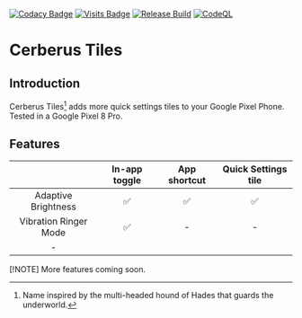 [![Codacy Badge](https://app.codacy.com/project/badge/Grade/26190040807340c58373dab20f3d413e)](https://app.codacy.com/gh/bl4ckswordsman/CerberusTiles/dashboard?utm_source=gh&utm_medium=referral&utm_content=&utm_campaign=Badge_grade)
[![Visits Badge](https://badges.pufler.dev/visits/bl4ckswordsman/CerberusTiles/)](https://github.com/bl4ckswordsman/CerberusTiles/)
[![Release Build](https://github.com/bl4ckswordsman/CerberusTiles/actions/workflows/release-build.yaml/badge.svg)](https://github.com/bl4ckswordsman/CerberusTiles/actions/workflows/release-build.yaml)
[![CodeQL](https://github.com/bl4ckswordsman/CerberusTiles/actions/workflows/codeql.yml/badge.svg)](https://github.com/bl4ckswordsman/CerberusTiles/actions/workflows/codeql.yml)

# Cerberus Tiles
## Introduction
Cerberus Tiles[^1] adds more quick settings tiles to your Google Pixel Phone.
Tested in a Google Pixel 8 Pro.

## Features
|                       | In-app toggle | App shortcut | Quick Settings tile |
|:---------------------:|:-------------:|:------------:|:-------------------:|
|  Adaptive Brightness  |       ✅       |      ✅       |          ✅          |
| Vibration Ringer Mode |       ✅       |      -       |          -          |
|           -           |               |              |                     |

[!NOTE]
More features coming soon.


[^1]: Name inspired by the multi-headed hound of Hades that guards the underworld.
